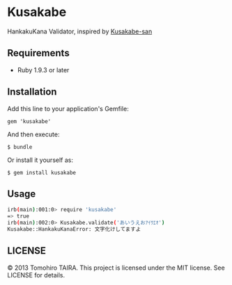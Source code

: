 Kusakabe
================================================================================

HankakuKana Validator, inspired by [Kusakabe-san](http://ja.uncyclopedia.info/wiki/Kusakabe%E3%81%95%E3%82%93)


Requirements
-------------------------------------------------------------------------------

- Ruby 1.9.3 or later


Installation
--------------------------------------------------------------------------------

Add this line to your application's Gemfile:

    gem 'kusakabe'

And then execute:

    $ bundle

Or install it yourself as:

    $ gem install kusakabe


Usage
-------------------------------------------------------------------------------

```sh
irb(main):001:0> require 'kusakabe'
=> true
irb(main):002:0> Kusakabe.validate('あいうえおｱｲｳｴｵ')
Kusakabe::HankakuKanaError: 文字化けしてますよ
```


LICENSE
--------------------------------------------------------------------------------

&copy; 2013 Tomohiro TAIRA.
This project is licensed under the MIT license.
See LICENSE for details.
